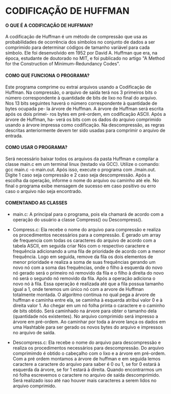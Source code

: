 # CODIFICAÇÃO DE HUFFMAN

#### O QUE É A CODIFICAÇÃO DE HUFFMAN?

A codificação de Huffman é um método de compressão que usa as probabilidades de ocorrência dos símbolos no conjunto de dados a ser comprimido para determinar códigos de tamanho variável para cada símbolo. Ele foi desenvolvido em 1952 por David A. Huffman que era, na época, estudante de doutorado no MIT, e foi publicado no artigo "A Method for the Construction of Minimum-Redundancy Codes". 

#### COMO QUE FUNCIONA O PROGRAMA? 
Este programa comprime ou extrai arquivos usando a Codificação de Huffman. Na compressão, o arquivo de saída terá nos 3 primeiros bits o número correspondente à quantidade de bits de lixo no final do arquivo. Nos 13 bits
seguintes haverá o número correspondente à quantidade de bytes ocupada pe-
la árvore de Huffman. A árvore de Huffman será escrita após os dois primei-
ros bytes em pré-ordem, em codificação ASCII. Após a árvore de Huffman, ha-
verá os bits com os dados do arquivo comprimido usando a árvore impressa
como codificação. Na descompressão, as regras descritas anteriormente devem
ter sido usadas para comprimir o arquivo de entrada.

#### COMO USAR O PROGRAMA?
Será necessário baixar todos os arquivos da pasta Huffman e compilar a classe main.c em um terminal linux (testado via GCC). Utilize o comando: gcc main.c -o main.out. Após isso, execute o programa com ./main.out. Digite 1 caso seja compressão e 2 caso seja descompressão. Após a escolha da operação, informe o nome do arquivo ou caminho até ele. No final o programa exibe mensagem de sucesso em caso positivo ou erro caso o arquivo não seja encontrado.

#### COMENTANDO AS CLASSES
* main.c: A principal para o programa, pois ela chamará de acordo com a operação do usuário a classe Compress() ou Descompress().

* Compress.c: Ela recebe o nome do arquivo para compressão e realiza os procedimentos necessários para a compressão. É gerado um array de frequencia com todas os caracteres do arquivo de acordo com a tabela ASCII, em seguida criar Nós com o respectivo caractere e frequência adicionando a uma fila de prioridade de acordo com a menor frequência. Logo em seguida, remove da fila os dois elementos de menor prioridade e realiza a soma de suas frequências gerando um novo nó com a soma das frequências, onde o filho à esquerda do novo nó gerado será o primeiro nó removido da fila e o filho à direita do novo nó será o segundo nó removido da fila. Após a operação adiciona o novo nó à fila. Essa operação é realizada até que a fila possua tamanho igual a 1, onde teremos um único nó com a arvore de Huffman totalmente montada. O algoritmo continua no qual pega a árvore de huffman e caminha entre ela, se caminha à esquerda atribui valor 0 e à direita valor 1. Ao chegar em um nó folha printa o caractere e o caminho de bits obtido. Será caminhado na árvore para obter o tamanho dela (quantidade nós existentes). No arquivo comprimido será impresso a árvore em pré-ordem. Ao caminhar por toda a árvore lança os dados em uma Hashtable para ser gerado os novos bytes do arquivo e impressos no arquivo de saída. 

* Descompress.c: Ela recebe o nome do arquivo para descompressão e realiza os procedimentos necessários para descompressão. Do arquivo comprimimdo é obtido o cabeçalho com o lixo e a árvore em pré-ordem. Com a pré ordem montamos a árvore de huffman e em seguida lemos caractere a caractere do arquivo para saber é 0 ou 1, se for 0 estará à esquerda da árvore, se for 1 estará à direita. Quando encontrarmos um nó folha escrevemos o caractere no arquivo de saída descomprimido. Será realizado isso até nao houver mais caracteres a serem lidos no arquivo comprimido.


